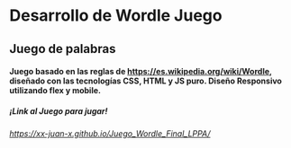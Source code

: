 # Desarrollo de Wordle Juego

## Juego de palabras

#### Juego basado en las reglas de https://es.wikipedia.org/wiki/Wordle, diseñado con las tecnologías CSS, HTML y JS puro. Diseño Responsivo utilizando flex y mobile.

##### ¡Link al Juego para jugar!

###### https://xx-juan-x.github.io/Juego_Wordle_Final_LPPA/

